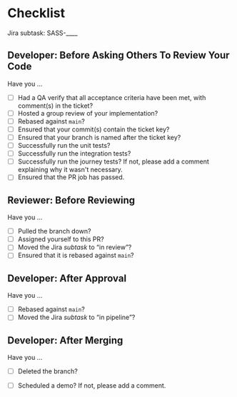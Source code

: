 # Checklist

Jira subtask: SASS-____

## Developer: Before Asking Others To Review Your Code

Have you ...

- [ ]  Had a QA verify that all acceptance criteria have been met, with comment(s) in the ticket?
- [ ]  Hosted a group review of your implementation?
- [ ]  Rebased against `main`?
- [ ]  Ensured that your commit(s) contain the ticket key?
- [ ]  Ensured that your branch is named after the ticket key?
- [ ]  Successfully run the unit tests?
- [ ]  Successfully run the integration tests?
- [ ]  Successfully run the journey tests? If not, please add a comment explaining why it wasn't necessary.
- [ ]  Ensured that the PR job has passed.

## Reviewer: Before Reviewing

Have you ...

- [ ]  Pulled the branch down?
- [ ]  Assigned yourself to this PR?
- [ ]  Moved the Jira *subtask* to “in review”?
- [ ]  Ensured that it is rebased against `main`?

## Developer: After Approval

Have you ...

- [ ]  Rebased against `main`?
- [ ]  Moved the Jira *subtask* to “in pipeline”?

## Developer: After Merging

Have you ...

- [ ]  Deleted the branch?
- [ ]  Scheduled a demo? If not, please add a comment.

 



